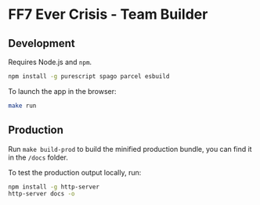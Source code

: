 # FF7 Ever Crisis - Team Builder

## Development

Requires Node.js and `npm`.

```sh
npm install -g purescript spago parcel esbuild
```

To launch the app in the browser:

```sh
make run
```

## Production

Run `make build-prod` to build the minified production bundle, you can find it in the `/docs` folder.

To test the production output locally, run:

```sh
npm install -g http-server
http-server docs -o
```

